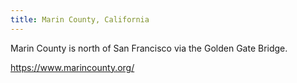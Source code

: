 ```yaml
---
title: Marin County, California
---
```

Marin County is north of San Francisco via
the Golden Gate Bridge.

https://www.marincounty.org/
